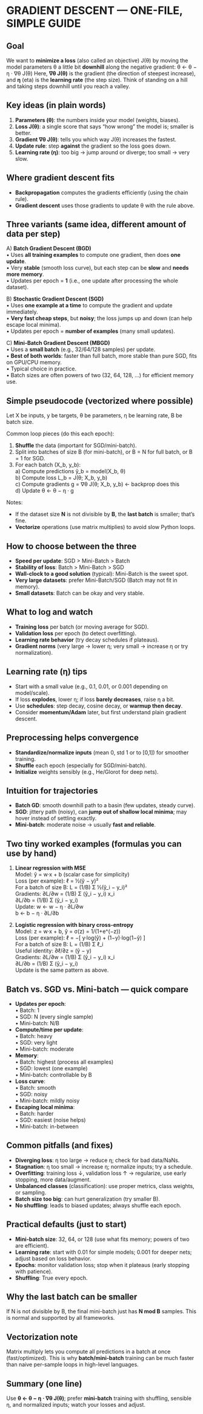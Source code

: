 # GRADIENT DESCENT — ONE-FILE, SIMPLE GUIDE

Goal
----
We want to **minimize a loss** (also called an objective) J(θ) by moving the model parameters θ a little bit **downhill** along the negative gradient:
θ ← θ − η · ∇θ J(θ)
Here, **∇θ J(θ)** is the gradient (the direction of steepest increase), and **η** (eta) is the **learning rate** (the step size). Think of standing on a hill and taking steps downhill until you reach a valley. 

Key ideas (in plain words)
--------------------------
1) **Parameters (θ)**: the numbers inside your model (weights, biases).  
2) **Loss J(θ)**: a single score that says “how wrong” the model is; smaller is better.  
3) **Gradient ∇θ J(θ)**: tells you which way J(θ) increases the fastest.  
4) **Update rule**: step **against** the gradient so the loss goes down.  
5) **Learning rate (η)**: too big → jump around or diverge; too small → very slow.

Where gradient descent fits
---------------------------
- **Backpropagation** computes the gradients efficiently (using the chain rule).
- **Gradient descent** uses those gradients to update θ with the rule above.

Three variants (same idea, different amount of data per step)
-------------------------------------------------------------
A) **Batch Gradient Descent (BGD)**  
   • Uses **all training examples** to compute one gradient, then does **one update**.  
   • Very **stable** (smooth loss curve), but each step can be **slow** and **needs more memory**.  
   • Updates per epoch = **1** (i.e., one update after processing the whole dataset).

B) **Stochastic Gradient Descent (SGD)**  
   • Uses **one example at a time** to compute the gradient and update immediately.  
   • **Very fast cheap steps**, but **noisy**; the loss jumps up and down (can help escape local minima).  
   • Updates per epoch = **number of examples** (many small updates).

C) **Mini-Batch Gradient Descent (MBGD)**  
   • Uses a **small batch** (e.g., 32/64/128 samples) per update.  
   • **Best of both worlds**: faster than full batch, more stable than pure SGD, fits on GPU/CPU memory.  
   • Typical choice in practice.  
   • Batch sizes are often powers of two (32, 64, 128, …) for efficient memory use.

Simple pseudocode (vectorized where possible)
---------------------------------------------
Let X be inputs, y be targets, θ be parameters, η be learning rate, B be batch size.

Common loop pieces (do this each epoch):
1) **Shuffle** the data (important for SGD/mini-batch).  
2) Split into batches of size B (for mini-batch), or B = N for full batch, or B = 1 for SGD.  
3) For each batch (X_b, y_b):  
   a) Compute predictions ŷ_b = model(X_b, θ)  
   b) Compute loss L_b = J(θ; X_b, y_b)  
   c) Compute gradients g = ∇θ J(θ; X_b, y_b)  ← backprop does this  
   d) Update θ ← θ − η · g

Notes:  
- If the dataset size **N** is not divisible by **B**, the **last batch** is smaller; that’s fine.  
- **Vectorize** operations (use matrix multiplies) to avoid slow Python loops.

How to choose between the three
-------------------------------
- **Speed per update**: SGD > Mini-Batch > Batch  
- **Stability of loss**: Batch > Mini-Batch > SGD  
- **Wall-clock to a good solution** (typical): Mini-Batch is the sweet spot.  
- **Very large datasets**: prefer Mini-Batch/SGD (Batch may not fit in memory).  
- **Small datasets**: Batch can be okay and very stable.

What to log and watch
---------------------
- **Training loss** per batch (or moving average for SGD).  
- **Validation loss** per epoch (to detect overfitting).  
- **Learning rate behavior** (try decay schedules if plateaus).  
- **Gradient norms** (very large → lower η; very small → increase η or try normalization).

Learning rate (η) tips
----------------------
- Start with a small value (e.g., 0.1, 0.01, or 0.001 depending on model/scale).  
- If loss **explodes**, lower η; if loss **barely decreases**, raise η a bit.  
- Use **schedules**: step decay, cosine decay, or **warmup then decay**.  
- Consider **momentum/Adam** later, but first understand plain gradient descent.

Preprocessing helps convergence
-------------------------------
- **Standardize/normalize inputs** (mean 0, std 1 or to [0,1]) for smoother training.  
- **Shuffle** each epoch (especially for SGD/mini-batch).  
- **Initialize** weights sensibly (e.g., He/Glorot for deep nets).

Intuition for trajectories
--------------------------
- **Batch GD**: smooth downhill path to a basin (few updates, steady curve).  
- **SGD**: jittery path (noisy), can **jump out of shallow local minima**; may hover instead of settling exactly.  
- **Mini-batch**: moderate noise → usually **fast and reliable**.

Two tiny worked examples (formulas you can use by hand)
-------------------------------------------------------

1) **Linear regression with MSE**  
   Model: ŷ = w·x + b (scalar case for simplicity)  
   Loss (per example): ℓ = ½(ŷ − y)²  
   For a batch of size B: L = (1/B) Σ ½(ŷ_i − y_i)²  
   Gradients:
   ∂L/∂w = (1/B) Σ (ŷ_i − y_i) x_i  
   ∂L/∂b = (1/B) Σ (ŷ_i − y_i)  
   Update:
   w ← w − η · ∂L/∂w  
   b ← b − η · ∂L/∂b

2) **Logistic regression with binary cross-entropy**  
   Model: z = w·x + b,  ŷ = σ(z) = 1/(1+e^(−z))  
   Loss (per example): ℓ = −[ y·log(ŷ) + (1−y)·log(1−ŷ) ]  
   For a batch of size B: L = (1/B) Σ ℓ_i  
   Useful identity: ∂ℓ/∂z = (ŷ − y)  
   Gradients:
   ∂L/∂w = (1/B) Σ (ŷ_i − y_i) x_i  
   ∂L/∂b = (1/B) Σ (ŷ_i − y_i)  
   Update is the same pattern as above.

Batch vs. SGD vs. Mini-batch — quick compare
--------------------------------------------
- **Updates per epoch**:  
  • Batch: 1  
  • SGD: N (every single sample)  
  • Mini-batch: N/B  
- **Compute/time per update**:  
  • Batch: heavy  
  • SGD: very light  
  • Mini-batch: moderate  
- **Memory**:  
  • Batch: highest (process all examples)  
  • SGD: lowest (one example)  
  • Mini-batch: controllable by B  
- **Loss curve**:  
  • Batch: smooth  
  • SGD: noisy  
  • Mini-batch: mildly noisy  
- **Escaping local minima**:  
  • Batch: harder  
  • SGD: easiest (noise helps)  
  • Mini-batch: in-between

Common pitfalls (and fixes)
---------------------------
- **Diverging loss**: η too large → reduce η; check for bad data/NaNs.  
- **Stagnation**: η too small → increase η; normalize inputs; try a schedule.  
- **Overfitting**: training loss ↓, validation loss ↑ → regularize, use early stopping, more data/augment.  
- **Unbalanced classes** (classification): use proper metrics, class weights, or sampling.  
- **Batch size too big**: can hurt generalization (try smaller B).  
- **No shuffling**: leads to biased updates; always shuffle each epoch.

Practical defaults (just to start)
----------------------------------
- **Mini-batch size**: 32, 64, or 128 (use what fits memory; powers of two are efficient).  
- **Learning rate**: start with 0.01 for simple models; 0.001 for deeper nets; adjust based on loss behavior.  
- **Epochs**: monitor validation loss; stop when it plateaus (early stopping with patience).  
- **Shuffling**: True every epoch.

Why the last batch can be smaller
---------------------------------
If N is not divisible by B, the final mini-batch just has **N mod B** samples. This is normal and supported by all frameworks.

Vectorization note
------------------
Matrix multiply lets you compute all predictions in a batch at once (fast/optimized). This is why **batch/mini-batch** training can be much faster than naive per-sample loops in high-level languages.

Summary (one line)
------------------
Use **θ ← θ − η · ∇θ J(θ)**; prefer **mini-batch** training with shuffling, sensible η, and normalized inputs; watch your losses and adjust.